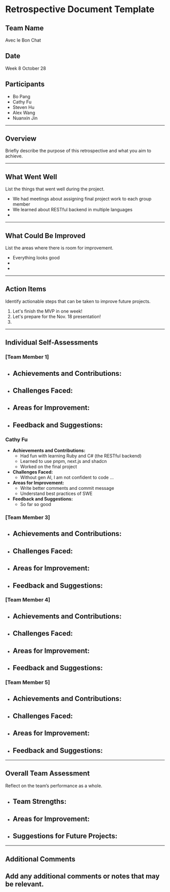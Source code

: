 # Retrospective Document Template

## Team Name
Avec le Bon Chat

## Date
Week 8 October 28

## Participants
- Bo Pang
- Cathy Fu
- Steven Hu
- Alex Wang
- Nuanxin Jin

---

## Overview
Briefly describe the purpose of this retrospective and what you aim to achieve.

---

## What Went Well
List the things that went well during the project.
- We had meetings about assigning final project work to each group member
- We learned about RESTful backend in multiple languages
-

---

## What Could Be Improved
List the areas where there is room for improvement.
- Everything looks good
-
-

---

## Action Items
Identify actionable steps that can be taken to improve future projects.
1. Let's finish the MVP in one week!
2. Let's prepare for the Nov. 18 presentation!
3.

---

## Individual Self-Assessments
### [Team Member 1]
- **Achievements and Contributions:**
  -
- **Challenges Faced:**
  -
- **Areas for Improvement:**
  -
- **Feedback and Suggestions:**
  -

### Cathy Fu
- **Achievements and Contributions:**
  - Had fun with learning Ruby and C# (the RESTful backend)
  - Learned to use pnpm, next.js and shadcn
  - Worked on the final project
- **Challenges Faced:**
  - Without gen AI, I am not confident to code ...
- **Areas for Improvement:**
  - Write better comments and commit message
  - Understand best practices of SWE
- **Feedback and Suggestions:**
  - So far so good

### [Team Member 3]
- **Achievements and Contributions:**
  -
- **Challenges Faced:**
  -
- **Areas for Improvement:**
  -
- **Feedback and Suggestions:**
  -

### [Team Member 4]
- **Achievements and Contributions:**
  -
- **Challenges Faced:**
  -
- **Areas for Improvement:**
  -
- **Feedback and Suggestions:**
  -

### [Team Member 5]
- **Achievements and Contributions:**
  -
- **Challenges Faced:**
  -
- **Areas for Improvement:**
  -
- **Feedback and Suggestions:**
  -

---

## Overall Team Assessment
Reflect on the team’s performance as a whole.
- **Team Strengths:**
  -
- **Areas for Improvement:**
  -
- **Suggestions for Future Projects:**
  -

---

## Additional Comments
Add any additional comments or notes that may be relevant.
-

